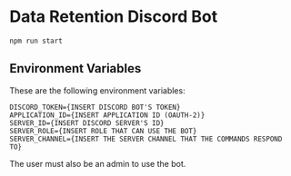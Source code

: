 # Data Retention Discord Bot
```
npm run start
```

## Environment Variables
These are the following environment variables:

```
DISCORD_TOKEN={INSERT DISCORD BOT'S TOKEN}
APPLICATION_ID={INSERT APPLICATION ID (OAUTH-2)}
SERVER_ID={INSERT DISCORD SERVER'S ID}
SERVER_ROLE={INSERT ROLE THAT CAN USE THE BOT}
SERVER_CHANNEL={INSERT THE SERVER CHANNEL THAT THE COMMANDS RESPOND TO}
```

The user must also be an admin to use the bot.